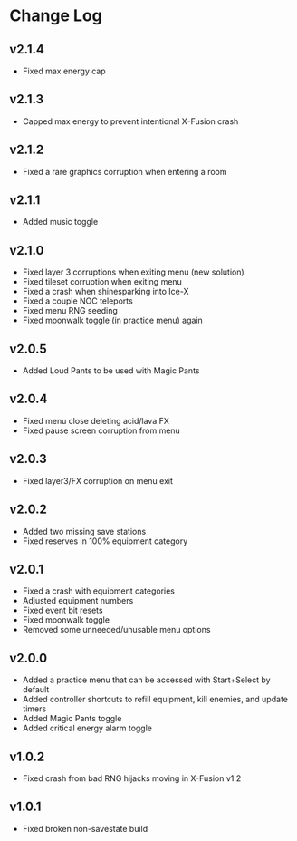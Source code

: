 
# Change Log

## v2.1.4

- Fixed max energy cap

## v2.1.3

- Capped max energy to prevent intentional X-Fusion crash

## v2.1.2

- Fixed a rare graphics corruption when entering a room

## v2.1.1

- Added music toggle

## v2.1.0

- Fixed layer 3 corruptions when exiting menu (new solution)
- Fixed tileset corruption when exiting menu
- Fixed a crash when shinesparking into Ice-X
- Fixed a couple NOC teleports
- Fixed menu RNG seeding
- Fixed moonwalk toggle (in practice menu) again

## v2.0.5

- Added Loud Pants to be used with Magic Pants

## v2.0.4

- Fixed menu close deleting acid/lava FX
- Fixed pause screen corruption from menu

## v2.0.3

- Fixed layer3/FX corruption on menu exit

## v2.0.2

- Added two missing save stations
- Fixed reserves in 100% equipment category

## v2.0.1

- Fixed a crash with equipment categories
- Adjusted equipment numbers
- Fixed event bit resets
- Fixed moonwalk toggle
- Removed some unneeded/unusable menu options

## v2.0.0

- Added a practice menu that can be accessed with Start+Select by default
- Added controller shortcuts to refill equipment, kill enemies, and update timers
- Added Magic Pants toggle
- Added critical energy alarm toggle

## v1.0.2

- Fixed crash from bad RNG hijacks moving in X-Fusion v1.2

## v1.0.1

- Fixed broken non-savestate build
